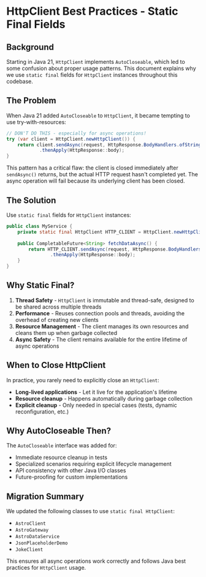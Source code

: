 # HttpClient Best Practices - Static Final Fields

## Background

Starting in Java 21, `HttpClient` implements `AutoCloseable`, which led to some confusion about proper usage patterns. This document explains why we use `static final` fields for `HttpClient` instances throughout this codebase.

## The Problem

When Java 21 added `AutoCloseable` to `HttpClient`, it became tempting to use try-with-resources:

```java
// DON'T DO THIS - especially for async operations!
try (var client = HttpClient.newHttpClient()) {
    return client.sendAsync(request, HttpResponse.BodyHandlers.ofString())
            .thenApply(HttpResponse::body);
}
```

This pattern has a critical flaw: the client is closed immediately after `sendAsync()` returns, but the actual HTTP request hasn't completed yet. The async operation will fail because its underlying client has been closed.

## The Solution

Use `static final` fields for `HttpClient` instances:

```java
public class MyService {
    private static final HttpClient HTTP_CLIENT = HttpClient.newHttpClient();
    
    public CompletableFuture<String> fetchDataAsync() {
        return HTTP_CLIENT.sendAsync(request, HttpResponse.BodyHandlers.ofString())
                .thenApply(HttpResponse::body);
    }
}
```

## Why Static Final?

1. **Thread Safety** - `HttpClient` is immutable and thread-safe, designed to be shared across multiple threads
2. **Performance** - Reuses connection pools and threads, avoiding the overhead of creating new clients
3. **Resource Management** - The client manages its own resources and cleans them up when garbage collected
4. **Async Safety** - The client remains available for the entire lifetime of async operations

## When to Close HttpClient

In practice, you rarely need to explicitly close an `HttpClient`:

- **Long-lived applications** - Let it live for the application's lifetime
- **Resource cleanup** - Happens automatically during garbage collection
- **Explicit cleanup** - Only needed in special cases (tests, dynamic reconfiguration, etc.)

## Why AutoCloseable Then?

The `AutoCloseable` interface was added for:
- Immediate resource cleanup in tests
- Specialized scenarios requiring explicit lifecycle management
- API consistency with other Java I/O classes
- Future-proofing for custom implementations

## Migration Summary

We updated the following classes to use `static final HttpClient`:
- `AstroClient`
- `AstroGateway`
- `AstroDataService`
- `JsonPlaceholderDemo`
- `JokeClient`

This ensures all async operations work correctly and follows Java best practices for `HttpClient` usage.